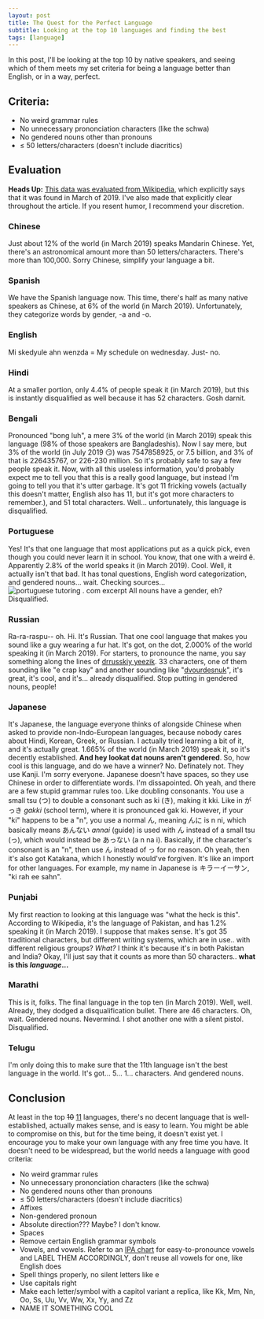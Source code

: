 ```yaml
---
layout: post
title: The Quest for the Perfect Language
subtitle: Looking at the top 10 languages and finding the best
tags: [language]
---
```


In this post, I'll be looking at the top 10 by native speakers, and seeing which of them meets my set criteria for being a language better than English, or in a way, perfect.

## Criteria:
* No weird grammar rules
* No unnecessary prononciation characters (like the schwa)
* No gendered nouns other than pronouns
* ≤ 50 letters/characters (doesn't include diacritics)

## Evaluation
<p class="box-warning"><strong>Heads Up:</strong> <a href="https://en.wikipedia.org/wiki/List_of_languages_by_number_of_native_speakers#Top_languages_by_population">This data was evaluated from Wikipedia</a>, which explicitly says that it was found in March of 2019. I've also made that explicitly clear throughout the article. If you resent humor, I recommend your discretion.</p>

### Chinese
Just about 12% of the world (in March 2019) speaks Mandarin Chinese. Yet, there's an astronomical amount more than 50 letters/characters. There's more than 100,000. Sorry Chinese, simplify your language a bit.

### Spanish
We have the Spanish language now. This time, there's half as many native speakers as Chinese, at 6% of the world (in March 2019). Unfortunately, they categorize words by gender, -a and -o.

### English
Mi skedyule ahn wenzda = My schedule on wednesday. Just- no.

### Hindi
At a smaller portion, only 4.4% of people speak it (in March 2019), but this is instantly disqualified as well because it has 52 characters. Gosh darnit.

### Bengali
Pronounced "bong luh", a mere 3% of the world (in March 2019) speak this language (98% of those speakers are Bangladeshis). Now I say mere, but 3% of the world (in July 2019 😏) was 7547858925, or 7.5 billion, and 3% of that is 226435767, or 226-230 million. So it's probably safe to say a few people speak it. Now, with all this useless information, you'd probably expect me to tell you that this is a really good language, but instead I'm going to tell you that it's utter garbage. It's got 11 fricking vowels (actually this doesn't matter, English also has 11, but it's got more characters to remember.), and 51 total characters. Well... unfortunately, this language is disqualified.

### Portuguese
Yes! It's that one language that most applications put as a quick pick, even though you could never learn it in school. You know, that one with a weird ê. Apparently 2.8% of the world speaks it (in March 2019). Cool. Well, it actually isn't that bad. It has tonal questions, English word categorization, and gendered nouns... wait. Checking sources...
![portuguese tutoring . com excerpt](https://ethanmcbloxxer.is-ne.at/zVGJF3.png)
All nouns have a gender, eh? Disqualified.

### Russian
Ra-ra-raspu-- oh. Hi. It's Russian. That one cool language that makes you sound like a guy wearing a fur hat. It's got, on the dot, 2.000% of the world speaking it (in March 2019). For starters, to pronounce the name, you say something along the lines of [drrusskiy yeezik](https://upload.wikimedia.org/wikipedia/commons/5/5c/Ru-russkiy_jizyk.ogg). 33 characters, one of them sounding like "e crap kay" and another sounding like "[dvourdesnuk](https://upload.wikimedia.org/wikipedia/commons/0/03/Russian_%D0%AA_pronunciation.ogg)", it's great, it's cool, and it's... already disqualified. Stop putting in gendered nouns, people!

### Japanese
It's Japanese, the language everyone thinks of alongside Chinese when asked to provide non-Indo-European languages, because nobody cares about Hindi, Korean, Greek, or Russian. I actually tried learning a bit of it, and it's actually great. 1.665% of the world (in March 2019) speak it, so it's decently established. **And hey lookat dat nouns aren't gendered**. So, how cool is this language, and do we have a winner? No. Definately not. They use Kanji. I'm sorry everyone. Japanese doesn't have spaces, so they use Chinese in order to differentiate words. I'm dissapointed. Oh yeah, and there are a few stupid grammar rules too. Like doubling consonants. You use a small tsu (つ) to double a consonant such as ki (き), making it kki. Like in がっき *gakki* (school term), where it is pronounced gak ki. However, if your "ki" happens to be a "n", you use a normal ん, meaning んに is n ni, which basically means あんない *annai* (guide) is used with ん instead of a small tsu (っ), which would instead be あっない (a n na i). Basically, if the character's consonant is an "n", then use ん instead of っ for no reason. Oh yeah, then it's also got Katakana, which I honestly would've forgiven. It's like an import for other languages. For example, my name in Japanese is キラーイーサン, "ki rah ee sahn".

### Punjabi
My first reaction to looking at this language was "what the heck is this". According to Wikipedia, it's the language of Pakistan, and has 1.2% speaking it (in March 2019). I suppose that makes sense. It's got 35 traditional characters, but different writing systems, which are in use.. with different religious groups? *What?* I think it's because it's in both Pakistan and India? Okay, I'll just say that it counts as more than 50 characters.. **what is this *language*...**

### Marathi
This is it, folks. The final language in the top ten (in March 2019). Well, well. Already, they dodged a disqualification bullet. There are 46 characters. Oh, wait. Gendered nouns. Nevermind. I shot another one with a silent pistol. Disqualified.

### Telugu
I'm only doing this to make sure that the 11th language isn't the best language in the world. It's got... 5... 1... characters. And gendered nouns.

## Conclusion
At least in the top <del>10</del> <ins>11</ins> languages, there's no decent language that is well-established, actually makes sense, and is easy to learn. You might be able to compromise on this, but for the time being, it doesn't exist yet. I encourage you to make your own language with any free time you have. It doesn't need to be widespread, but the world needs a language with good criteria:


* No weird grammar rules
* No unnecessary prononciation characters (like the schwa)
* No gendered nouns other than pronouns
* ≤ 50 letters/characters (doesn't include diacritics)
* Affixes
* Non-gendered pronoun
* Absolute direction??? Maybe? I don't know.
* Spaces
* Remove certain English grammar symbols
* Vowels, and vowels. Refer to an [IPA chart](https://upload.wikimedia.org/wikipedia/commons/8/8f/IPA_chart_2020.svg) for easy-to-pronounce vowels and LABEL THEM ACCORDINGLY, don't reuse all vowels for one, like English does
* Spell things properly, no silent letters like e
* Use capitals right
* Make each letter/symbol with a capitol variant a replica, like Kk, Mm, Nn, Oo, Ss, Uu, Vv, Ww, Xx, Yy, and Zz
* NAME IT SOMETHING COOL
